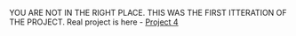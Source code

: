 YOU ARE NOT IN THE RIGHT PLACE. THIS WAS THE FIRST ITTERATION OF THE PROJECT. 
Real project is here - <a href="https://github.com/MikeMaroni9/P4-Reddit-Django">Project 4</a>